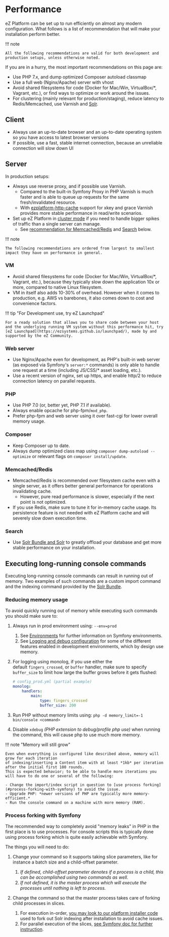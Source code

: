 # Performance

eZ Platform can be set up to run efficiently on almost any modern configuration.
What follows is a list of recommendation that will make your installation perform better.

!!! note

    All the following recommendations are valid for both development and production setups, unless otherwise noted.

If you are in a hurry, the most important recommendations on this page are:

- Use PHP 7.x, and dump optimized Composer autoload classmap
- Use a full web (Nginx/Apache) server with vhost
- Avoid shared filesystems for code (Docker for Mac/Win, VirtualBox/*, Vagrant, etc.), or find ways to optimize or work around the issues.
- For clustering (mainly relevant for production/staging), reduce latency to Redis/Memcached, use Varnish and [Solr](solr.md).

## Client

- Always use an up-to-date browser and an up-to-date operating system so you have access to latest browser versions
- If possible, use a fast, stable internet connection, because an unreliable connection will slow down UI

## Server

In production setups:

- Always use reverse proxy, and if possible use Varnish.
    - Compared to the built-in Symfony Proxy in PHP Varnish is much faster and is able to queue up requests for the same fresh/invalidated resource.
    - With [ezplatform-http-cache](https://github.com/ezsystems/ezplatform-http-cache) support for xkey and grace Varnish provides more stable performance in read/write scenarios.
- Set up eZ Platform in [cluster mode](clustering.md) if you need to handle bigger spikes of traffic than a single server can manage.
    - See [recommendation for Memcached/Redis](#memcachedredis) and [Search](#search) below.

!!! note

    The following recommendations are ordered from largest to smallest impact they have on performance in general.

### VM

- Avoid shared filesystems for code (Docker for Mac/Win, VirtualBox/*, Vagrant, etc.), because they typically slow down the application 10x or more, compared to native Linux filesystem.
- VM in itself also adds 10-30% of overhead. However when it comes to production, e.g. AWS vs barebones, it also comes down to cost and convenience factors.

!!! tip "For Development use, try eZ Launchpad"

    For a ready solution that allows you to share code between your host and the underlying running VM system without this performance hit, try [eZ Launchpad](https://ezsystems.github.io/launchpad/), made by and supported by the eZ Community.

### Web server

- Use Nginx/Apache even for development, as PHP's built-in web server (as exposed via Symfony's `server:*` commands) is only able to handle one request at a time (including JS/CSS/* asset loading, etc.).
- Use a recent version of nginx, set up https, and enable http/2 to reduce connection latency on parallel requests.

### PHP

- Use PHP 7.0 (or, better yet, PHP 7.1 if available).
- Always enable opcache for php-fpm/`mod_php`.
- Prefer php-fpm and web server using it over fast-cgi for lower overall memory usage.

### Composer

- Keep Composer up to date.
- Always dump optimized class map using `composer dump-autoload --optimize` or relevant flags on `composer install/update`.

### Memcached/Redis

- Memcached/Redis is recommended over filesystem cache even with a single server, as it offers better general performance for operations invalidating cache.
    - However, pure read performance is slower, especially if the next point is not optimized.
- If you use Redis, make sure to tune it for in-memory cache usage. Its persistence feature is not needed with eZ Platform cache and will severely slow down execution time.

### Search

- Use [Solr Bundle and Solr](solr.md) to greatly offload your database and get more stable performance on your installation.

## Executing long-running console commands

Executing long-running console commands can result in running out of memory.
Two examples of such commands are a custom import command and the indexing command provided by the [Solr Bundle](../guide/solr.md).

### Reducing memory usage

To avoid quickly running out of memory while executing such commands you should make sure to:

1. Always run in prod environment using: `--env=prod`

    1. See [Environments](../guide/environments.md) for further information on Symfony environments.
    1. See [Logging and debug configuration](../guide/devops.md#logging-and-debug-configuration)
    for some of the different features enabled in development environments, which by design use memory.

1. For logging using monolog, if you use either the default `fingers_crossed`, or `buffer` handler, make sure to specify `buffer_size` to limit how large the buffer grows before it gets flushed:

    ``` yaml
    # config_prod.yml (partial example)
    monolog:
        handlers:
            main:
                type: fingers_crossed
                buffer_size: 200
    ```

1.  Run PHP without memory limits using: `php -d memory_limit=-1 bin/console <command>`
1.  Disable `xdebug` *(PHP extension to debug/profile php use)* when running the command, this will cause php to use much more memory.

!!! note "Memory will still grow"

    Even when everything is configured like described above, memory will grow for each iteration
    of indexing/inserting a Content item with at least *1kb* per iteration after the initial first 100 rounds.
    This is expected behavior; to be able to handle more iterations you will have to do one or several of the following:

    - Change the import/index script in question to [use process forking](#process-forking-with-symfony) to avoid the issue.
    - Upgrade PHP: *newer versions of PHP are typically more memory-efficient.*
    - Run the console command on a machine with more memory (RAM).

### Process forking with Symfony

The recommended way to completely avoid "memory leaks" in PHP in the first place is to use processes.
For console scripts this is typically done using process forking which is quite easily achievable with Symfony.

The things you will need to do:

1. Change your command so it supports taking slice parameters, like for instance a batch size and a child-offset parameter.
    1. *If defined, child-offset parameter denotes if a process is a child,
    this can be accomplished using two commands as well.*
    2. *If not defined, it is the master process which will execute the processes until nothing is left to process.*

2. Change the command so that the master process takes care of forking child processes in slices.
    1. For execution in-order, [you may look to our platform installer code](https://github.com/ezsystems/ezpublish-kernel/blob/6.2/eZ/Bundle/PlatformInstallerBundle/src/Command/InstallPlatformCommand.php#L230)
    used to fork out Solr indexing after installation to avoid cache issues.
    2. For parallel execution of the slices, [see Symfony doc for further instruction](http://symfony.com/doc/current/components/process.html#process-signals).
